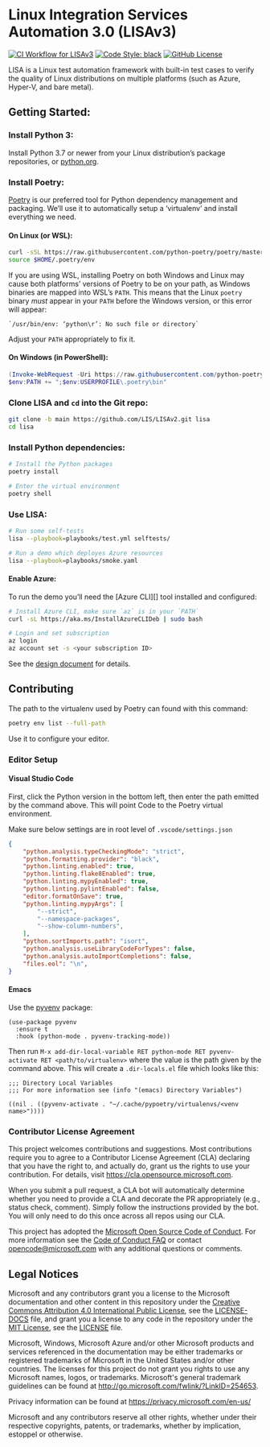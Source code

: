 # Linux Integration Services Automation 3.0 (LISAv3)

[![CI Workflow for LISAv3](https://github.com/LIS/LISAv2/workflows/CI%20Workflow%20for%20LISAv3/badge.svg?branch=main)](https://github.com/LIS/LISAv2/actions?query=workflow%3A%22CI+Workflow+for+LISAv3%22+event%3Apush+branch%3Amain)
[![Code Style: black](https://img.shields.io/badge/code%20style-black-000000.svg)](https://github.com/psf/black)
[![GitHub License](https://img.shields.io/github/license/LIS/LISAv2)](https://github.com/LIS/LISAv2/blob/main/LICENSE.md)

LISA is a Linux test automation framework with built-in test cases to verify the
quality of Linux distributions on multiple platforms (such as Azure, Hyper-V,
and bare metal).

## Getting Started:

### Install Python 3:

Install Python 3.7 or newer from your Linux distribution’s package repositories,
or [python.org](https://www.python.org/).

### Install Poetry:

[Poetry](https://python-poetry.org/docs/) is our preferred tool for Python
dependency management and packaging. We’ll use it to automatically setup a
‘virtualenv’ and install everything we need.

#### On Linux (or WSL):

```bash
curl -sSL https://raw.githubusercontent.com/python-poetry/poetry/master/get-poetry.py | python -
source $HOME/.poetry/env
```

If you are using WSL, installing Poetry on both Windows and Linux may cause both
platforms’ versions of Poetry to be on your path, as Windows binaries are mapped
into WSL’s `PATH`. This means that the Linux `poetry` binary _must_ appear in
your `PATH` before the Windows version, or this error will appear:

```
`/usr/bin/env: ‘python\r’: No such file or directory`
```

Adjust your `PATH` appropriately to fix it.

#### On Windows (in PowerShell):

```powershell
(Invoke-WebRequest -Uri https://raw.githubusercontent.com/python-poetry/poetry/master/get-poetry.py -UseBasicParsing).Content | python -
$env:PATH += ";$env:USERPROFILE\.poetry\bin"
```

### Clone LISA and `cd` into the Git repo:

```bash
git clone -b main https://github.com/LIS/LISAv2.git lisa
cd lisa
```

### Install Python dependencies:

```bash
# Install the Python packages
poetry install

# Enter the virtual environment
poetry shell
```

### Use LISA:

```bash
# Run some self-tests
lisa --playbook=playbooks/test.yml selftests/

# Run a demo which deployes Azure resources
lisa --playbook=playbooks/smoke.yaml
```

#### Enable Azure:

To run the demo you’ll need the [Azure CLI][] tool installed and configured:

```bash
# Install Azure CLI, make sure `az` is in your `PATH`
curl -sL https://aka.ms/InstallAzureCLIDeb | sudo bash

# Login and set subscription
az login
az account set -s <your subscription ID>
```

See the [design document](DESIGN.md) for details.

## Contributing

The path to the virtualenv used by Poetry can found with this command:

```bash
poetry env list --full-path
```

Use it to configure your editor.

### Editor Setup

#### Visual Studio Code

First, click the Python version in the bottom left, then enter the path emitted
by the command above. This will point Code to the Poetry virtual environment.

Make sure below settings are in root level of `.vscode/settings.json`

```json
{
    "python.analysis.typeCheckingMode": "strict",
    "python.formatting.provider": "black",
    "python.linting.enabled": true,
    "python.linting.flake8Enabled": true,
    "python.linting.mypyEnabled": true,
    "python.linting.pylintEnabled": false,
    "editor.formatOnSave": true,
    "python.linting.mypyArgs": [
        "--strict",
        "--namespace-packages",
        "--show-column-numbers",
    ],
    "python.sortImports.path": "isort",
    "python.analysis.useLibraryCodeForTypes": false,
    "python.analysis.autoImportCompletions": false,
    "files.eol": "\n",
}
```

#### Emacs

Use the [pyvenv](https://github.com/jorgenschaefer/pyvenv) package:

```emacs-lisp
(use-package pyvenv
  :ensure t
  :hook (python-mode . pyvenv-tracking-mode))
```

Then run `M-x add-dir-local-variable RET python-mode RET pyvenv-activate RET
<path/to/virtualenv>` where the value is the path given by the command above.
This will create a `.dir-locals.el` file which looks like this:

```emacs-lisp
;;; Directory Local Variables
;;; For more information see (info "(emacs) Directory Variables")

((nil . ((pyvenv-activate . "~/.cache/pypoetry/virtualenvs/<venv name>"))))
```

### Contributor License Agreement

This project welcomes contributions and suggestions. Most contributions require
you to agree to a Contributor License Agreement (CLA) declaring that you have
the right to, and actually do, grant us the rights to use your contribution. For
details, visit https://cla.opensource.microsoft.com.

When you submit a pull request, a CLA bot will automatically determine whether
you need to provide a CLA and decorate the PR appropriately (e.g., status check,
comment). Simply follow the instructions provided by the bot. You will only need
to do this once across all repos using our CLA.

This project has adopted the [Microsoft Open Source Code of
Conduct](https://opensource.microsoft.com/codeofconduct/). For more information
see the [Code of Conduct
FAQ](https://opensource.microsoft.com/codeofconduct/faq/) or contact
[opencode@microsoft.com](mailto:opencode@microsoft.com) with any additional
questions or comments.

## Legal Notices

Microsoft and any contributors grant you a license to the Microsoft
documentation and other content in this repository under the [Creative Commons
Attribution 4.0 International Public
License](https://creativecommons.org/licenses/by/4.0/legalcode), see the
[LICENSE-DOCS](LICENSE-DOCS.md) file, and grant you a license to any code in the
repository under the [MIT License](https://opensource.org/licenses/MIT), see the
[LICENSE](LICENSE.md) file.

Microsoft, Windows, Microsoft Azure and/or other Microsoft products and services
referenced in the documentation may be either trademarks or registered
trademarks of Microsoft in the United States and/or other countries. The
licenses for this project do not grant you rights to use any Microsoft names,
logos, or trademarks. Microsoft's general trademark guidelines can be found at
http://go.microsoft.com/fwlink/?LinkID=254653.

Privacy information can be found at https://privacy.microsoft.com/en-us/

Microsoft and any contributors reserve all other rights, whether under their
respective copyrights, patents, or trademarks, whether by implication, estoppel
or otherwise.
